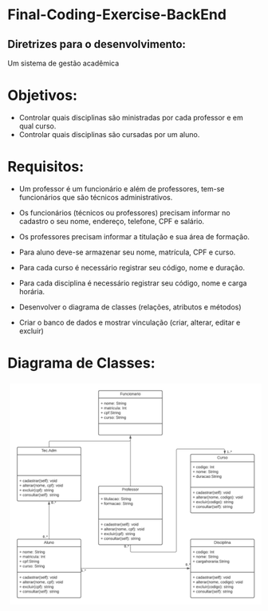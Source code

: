 # Final-Coding-Exercise-BackEnd

## Diretrizes para o desenvolvimento:
Um sistema de gestão acadêmica
# Objetivos:
 - Controlar quais disciplinas são ministradas por cada professor e em qual curso.
 - Controlar quais disciplinas são cursadas por um aluno.
# Requisitos:
 - Um professor é um funcionário e além de professores, tem-se funcionários que
são técnicos administrativos.
 - Os funcionários (técnicos ou professores) precisam informar no cadastro o seu
nome, endereço, telefone, CPF e salário.
 - Os professores precisam informar a titulação e sua área de formação.
 - Para aluno deve-se armazenar seu nome, matrícula, CPF e curso.
 - Para cada curso é necessário registrar seu código, nome e duração.
 - Para cada disciplina é necessário registrar seu código, nome e carga horária.

 - Desenvolver o diagrama de classes (relações, atributos e métodos)
 - Criar o banco de dados e mostrar vinculação (criar, alterar, editar e excluir)
 # Diagrama de Classes:
 <img style="margin: 5px" alt="home" src="https://raw.githubusercontent.com/SaveTheForest/Final-Coding-Exercise-BackEnd/main/Diagrama%20de%20Classes.png" 
  width="1000">
